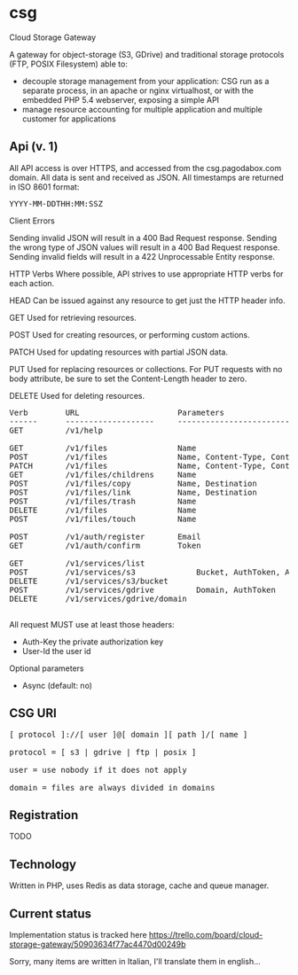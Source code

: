 csg
=====

Cloud Storage Gateway

A gateway for object-storage (S3, GDrive) and traditional storage protocols (FTP, POSIX Filesystem) able to:

 * decouple storage management from your application: CSG run as a separate process, in an apache or nginx virtualhost, or with the embedded PHP 5.4 webserver, exposing a simple API
 * manage resource accounting for multiple application and multiple customer for applications

Api (v. 1)
------------

All API access is over HTTPS, and accessed from the csg.pagodabox.com domain.
All data is sent and received as JSON.
All timestamps are returned in ISO 8601 format:
<pre>
YYYY-MM-DDTHH:MM:SSZ
</pre>

Client Errors

Sending invalid JSON will result in a 400 Bad Request response.
Sending the wrong type of JSON values will result in a 400 Bad Request response.
Sending invalid fields will result in a 422 Unprocessable Entity response.


HTTP Verbs
Where possible, API strives to use appropriate HTTP verbs for each action.

HEAD
    Can be issued against any resource to get just the HTTP header info.

GET
    Used for retrieving resources.

POST
    Used for creating resources, or performing custom actions.

PATCH
    Used for updating resources with partial JSON data.

PUT
    Used for replacing resources or collections. For PUT requests with no body attribute, be sure to set the Content-Length header to zero.

DELETE
    Used for deleting resources.


<pre>
Verb        URL                     Parameters                              Description
------      -------------------     -----------------------------------     --------------------------------------------
GET         /v1/help

GET         /v1/files               Name                                    download an existing item
POST        /v1/files               Name, Content-Type, Content-Length      upload a new file ore create e new folder
PATCH       /v1/files               Name, Content-Type, Content-Length      update an existing file
GET         /v1/files/childrens     Name                                    list a folder contents
POST        /v1/files/copy          Name, Destination                       create a copy
POST        /v1/files/link          Name, Destination                       create another Name for an existing resource
POST        /v1/files/trash         Name                                    put an object in the trash
DELETE      /v1/files               Name                                    delete an object skipping the trash
POST        /v1/files/touch         Name                                    create an emtpy object

POST        /v1/auth/register       Email                                   register to the service
GET         /v1/auth/confirm        Token                                   confirm registration

GET         /v1/services/list                                                   list of subscribed services
POST        /v1/services/s3             Bucket, AuthToken, AccessKey            add s3 account for a bucket
DELETE      /v1/services/s3/bucket                                              remove access to a S3 bucket
POST        /v1/services/gdrive         Domain, AuthToken                       add Google Drive account for a domain
DELETE      /v1/services/gdrive/domain                                          remove access to a Google Drive domain

</pre>

All request MUST use at least those headers:

 * Auth-Key     the private authorization key
 * User-Id      the user id

Optional parameters

 * Async       (default: no)

CSG URI
----------

<pre>
[ protocol ]://[ user ]@[ domain ][ path ]/[ name ]

protocol = [ s3 | gdrive | ftp | posix ]

user = use nobody if it does not apply

domain = files are always divided in domains
</pre>


Registration
------------

TODO

Technology
----------

Written in PHP, uses Redis as data storage, cache and queue manager.

Current status
--------------
Implementation status is tracked here https://trello.com/board/cloud-storage-gateway/50903634f77ac4470d00249b

Sorry, many items are written in Italian, I'll translate them in english...

